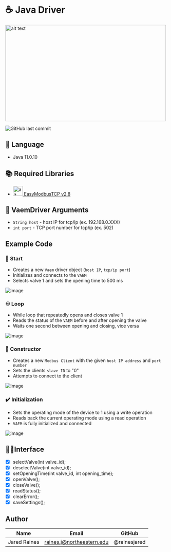 # ☕ Java Driver
<img src="https://user-images.githubusercontent.com/71296226/134033531-ce6c1238-aa46-43da-8d6a-9cd36d30a62b.png" alt="alt text" width="500" height="300">

![GitHub last commit](https://img.shields.io/github/last-commit/jhynes94/vaem)

## 💬 Language
* Java 11.0.10

## 📚 Required Libraries
* <img src="https://a.fsdn.com/allura/p/easymodbustcp/icon?1609423069?&w=90" alt="alt text" width="30" height="30">[ EasyModbusTCP v2.8](https://sourceforge.net/projects/easymodbustcp-udp-java/#focus)

## 📜 VaemDriver Arguments
* ```String host``` - host IP for tcp/ip (ex. 192.168.0.XXX)
* ```int port``` - TCP port number for tcp/ip (ex. 502)

## Example Code
### 🚀 Start
* Creates a new ```Vaem``` driver object (```host IP```, ```tcp/ip port```)
* Initializes and connects to the ```VAEM```
* Selects valve 1 and sets the opening time to 500 ms

![image](https://user-images.githubusercontent.com/71296226/144478597-3c35978b-2b56-4604-b7a2-b24c9d6df31f.png)

### ♾️ Loop
* While loop that repeatedly opens and closes valve 1
* Reads the status of the ```VAEM``` before and after opening the valve
* Waits one second between opening and closing, vice versa

![image](https://user-images.githubusercontent.com/71296226/144478658-ee81f0c7-8856-492a-997d-73b3eee712b3.png)

### 🚧 Constructor
* Creates a new ```Modbus Client``` with the given ```host IP address``` and ```port number```
* Sets the clients ```slave ID``` to "0"
* Attempts to connect to the client

![image](https://user-images.githubusercontent.com/71296226/135158001-1dc6e290-e8ea-4abb-b021-644398d4ff40.png)

### ✔️ Initialization
* Sets the operating mode of the device to 1 using a write operation
* Reads back the current operating mode using a read operation
* ```VAEM``` is fully initialized and connected

![image](https://user-images.githubusercontent.com/71296226/135158394-871868cf-e385-42ed-a0b2-8dfa10b7670a.png)

## 🧑‍💻Interface
- [x] selectValve(int valve_id);
- [x] deselectValve(int valve_id);
- [x] setOpeningTime(int valve_id, int opening_time);
- [X] openValve();
- [x] closeValve();
- [x] readStatus();
- [x] clearError();
- [x] saveSettings();

## Author
|Name          | Email                      | GitHub         |
| ------------ | -------------------------  | -------------- |
| Jared Raines | raines.j@northeastern.edu  | @rainesjared   |
